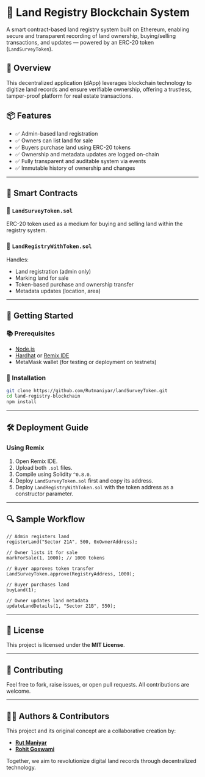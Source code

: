 
# 🏡 Land Registry Blockchain System

A smart contract-based land registry system built on Ethereum, enabling secure and transparent recording of land ownership, buying/selling transactions, and updates — powered by an ERC-20 token (`LandSurveyToken`).

## 🔗 Overview

This decentralized application (dApp) leverages blockchain technology to digitize land records and ensure verifiable ownership, offering a trustless, tamper-proof platform for real estate transactions.

## 📦 Features

- ✅ Admin-based land registration
- ✅ Owners can list land for sale
- ✅ Buyers purchase land using ERC-20 tokens
- ✅ Ownership and metadata updates are logged on-chain
- ✅ Fully transparent and auditable system via events
- ✅ Immutable history of ownership and changes

---

## 🔧 Smart Contracts

### 🔹 `LandSurveyToken.sol`
ERC-20 token used as a medium for buying and selling land within the registry system.

### 🔹 `LandRegistryWithToken.sol`
Handles:
- Land registration (admin only)
- Marking land for sale
- Token-based purchase and ownership transfer
- Metadata updates (location, area)

---

## 🚀 Getting Started

### 📚 Prerequisites
- [Node.js](https://nodejs.org/)
- [Hardhat](https://hardhat.org/) or [Remix IDE](https://remix.ethereum.org/)
- MetaMask wallet (for testing or deployment on testnets)

### 📁 Installation

```bash
git clone https://github.com/Rutmaniyar/landSurveyToken.git
cd land-registry-blockchain
npm install
```

---

## 🛠 Deployment Guide

### Using Remix

1. Open Remix IDE.
2. Upload both `.sol` files.
3. Compile using Solidity `^0.8.0`.
4. Deploy `LandSurveyToken.sol` first and copy its address.
5. Deploy `LandRegistryWithToken.sol` with the token address as a constructor parameter.

---

## 🔍 Sample Workflow

```solidity
// Admin registers land
registerLand("Sector 21A", 500, 0xOwnerAddress);

// Owner lists it for sale
markForSale(1, 1000); // 1000 tokens

// Buyer approves token transfer
LandSurveyToken.approve(RegistryAddress, 1000);

// Buyer purchases land
buyLand(1);

// Owner updates land metadata
updateLandDetails(1, "Sector 21B", 550);
```

---

## 📑 License

This project is licensed under the **MIT License**.

---

## 🤝 Contributing

Feel free to fork, raise issues, or open pull requests. All contributions are welcome.

---

## 👨‍💻 Authors & Contributors

This project and its original concept are a collaborative creation by:

- [**Rut Maniyar**](https://github.com/Rutmaniyar)
- [**Rohit Goswami**](https://github.com/goswamirohit)

Together, we aim to revolutionize digital land records through decentralized technology.
